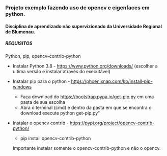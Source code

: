 ### Projeto exemplo fazendo uso de opencv e eigenfaces em python.

#### Disciplina de aprendizado não supervizionado da Universidade Regional de Blumenau.

##### REQUISITOS

Python, pip, opencv-contrib-python 

- Instalar Python 3.8 - https://www.python.org/downloads/
   (escolher a ultima versão e instalar através do executável)
   
- Instalar pip para o python - https://phoenixnap.com/kb/install-pip-windows
   - Faça download do https://bootstrap.pypa.io/get-pip.py em uma pasta de sua escolha
   - Abra o terminal (cmd) e dentro da pasta em que se encontra o download execute python get-pip.py"
   
- Instalar o opencv contrib - https://pypi.org/project/opencv-contrib-python/
   - pip install opencv-contrib-python
   
   Importante instalar somente o opencv-contrib-python e não o opencv.
 
